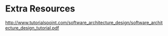 # Extra Resources

http://www.tutorialspoint.com/software_architecture_design/software_architecture_design_tutorial.pdf